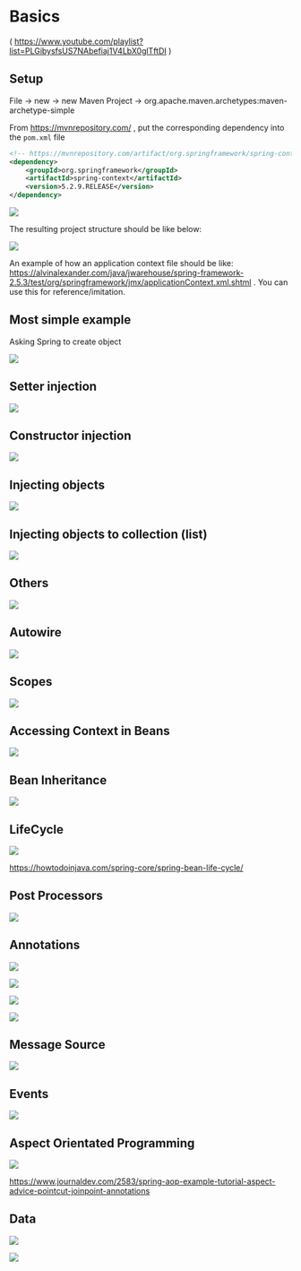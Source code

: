 # Basics

( https://www.youtube.com/playlist?list=PLGibysfsUS7NAbefiaj1V4LbX0glTftDI )

## Setup

File -> new -> new Maven Project -> org.apache.maven.archetypes:maven-archetype-simple

From https://mvnrepository.com/ , put the corresponding dependency into the `pom.xml` file

```xml
<!-- https://mvnrepository.com/artifact/org.springframework/spring-context -->
<dependency>
    <groupId>org.springframework</groupId>
    <artifactId>spring-context</artifactId>
    <version>5.2.9.RELEASE</version>
</dependency>
```

![](/Illustrations/create_simple_spring_proj.PNG)

The resulting project structure should be like below:

![](/Illustrations/simple_proj_structure.PNG)

An example of how an application context file should be like: https://alvinalexander.com/java/jwarehouse/spring-framework-2.5.3/test/org/springframework/jmx/applicationContext.xml.shtml . You can use this for reference/imitation.

## Most simple example

Asking Spring to create object

![](/Illustrations/most_basic_example.PNG)

## Setter injection

![](/Illustrations/setter_inj.PNG)

## Constructor injection

![](/Illustrations/constr_inj.PNG)

## Injecting objects

![](/Illustrations/inj_obj.PNG)

## Injecting objects to collection (list)

![](/Illustrations/inj_obj_to_coll.PNG)

## Others

![](/Illustrations/others.PNG)

## Autowire

![](/Illustrations/autowire.PNG)

## Scopes

![](/Illustrations/spring_scopes.png)

## Accessing Context in Beans

![](/Illustrations/app_context_aware.jpg)

## Bean Inheritance

![](/Illustrations/inheritance.jpg)

## LifeCycle

![](/Illustrations/lifecycle.png)

https://howtodoinjava.com/spring-core/spring-bean-life-cycle/

## Post Processors

![](/Illustrations/Post_Processors.jpg)

## Annotations

![](/Illustrations/Annotation_Required.png)

![](/Illustrations/Annotation_Autowired.png)

![](/Illustrations/Annotation_Other_JSR250.png)

![](/Illustrations/Annotation_Stereotypes.png)

## Message Source

![](/Illustrations/MessageSource.png)

## Events

![](/Illustrations/Event.png)

## Aspect Orientated Programming

![](/Illustrations/Aspect.png)

https://www.journaldev.com/2583/spring-aop-example-tutorial-aspect-advice-pointcut-joinpoint-annotations

## Data

![](/Illustrations/Data1.jpg)

![](/Illustrations/Data2.png)
